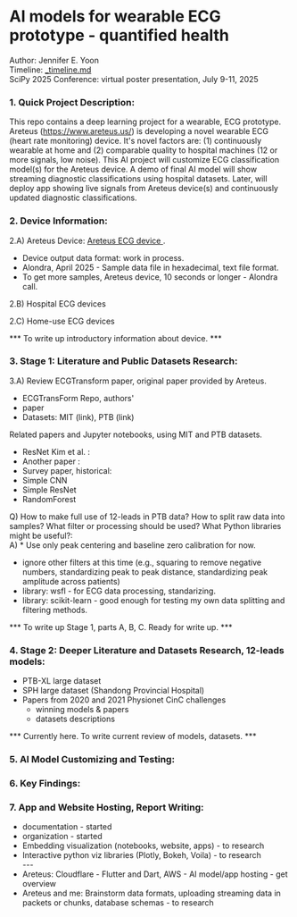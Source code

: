 # AI models for wearable ECG prototype - quantified health

Author: Jennifer E. Yoon   
Timeline: <a href="_timeline.md" > _timeline.md </a>   
SciPy 2025 Conference: virtual poster presentation, July 9-11, 2025     

### 1. Quick Project Description:   

This repo contains a deep learning project for a wearable, ECG prototype.   
Areteus (https://www.areteus.us/) is developing a novel wearable ECG (heart rate monitoring) device. It's novel factors are: (1) continuously wearable at home and (2) comparable quality to hospital machines (12 or more signals, low noise). This AI project will customize ECG classification model(s) for the Areteus device. A demo of final AI model will show streaming diagnostic classifications using hospital datasets. Later, will deploy app showing live signals from Areteus device(s) and continuously updated diagnostic classifications.  

### 2. Device Information:  

2.A) Areteus Device: <a href="https://github.com/JennEYoon/ECG-transform/blob/main/_Areteus_ECG_Device.md" >Areteus ECG device </a>.

 * Device output data format: work in process.  
 * Alondra, April 2025 - Sample data file in hexadecimal, text file format.
 * To get more samples, Areteus device, 10 seconds or longer - Alondra call.   
   
2.B) Hospital ECG devices  

2.C) Home-use ECG devices  

 *** To write up introductory information about device. ***   

### 3. Stage 1: Literature and Public Datasets Research:  

3.A) Review ECGTransform paper, original paper provided by Areteus.  
 * ECGTransForm Repo, authors'
 * paper
 * Datasets: MIT (link), PTB (link)  

Related papers and Jupyter notebooks, using MIT and PTB datasets.  
 * ResNet Kim et al. :
 * Another paper :  
 * Survey paper, historical: 
 * Simple CNN
 * Simple ResNet
 * RandomForest 

Q) How to make full use of 12-leads in PTB data? How to split raw data into samples? What filter or processing should be used? What Python libraries might be useful?:  
A) * Use only peak centering and baseline zero calibration for now.   
   * ignore other filters at this time (e.g., squaring to remove negative numbers, standardizing peak to peak distance, standardizing peak amplitude across patients)   
   * library: wsfl - for ECG data processing, standarizing.   
   * library: scikit-learn - good enough for testing my own data splitting and filtering methods.   

 *** To write up Stage 1, parts A, B, C. Ready for write up. ***   

### 4. Stage 2: Deeper Literature and Datasets Research, 12-leads models:  

 * PTB-XL large dataset
 * SPH large dataset (Shandong Provincial Hospital)
 * Papers from 2020 and 2021 Physionet CinC challenges 
   - winning models & papers
   - datasets descriptions  

 *** Currently here. To write current review of models, datasets. ***    

### 5. AI Model Customizing and Testing:    


### 6. Key Findings:  


### 7. App and Website Hosting, Report Writing:  

* documentation - started
* organization - started
* Embedding visualization (notebooks, website, apps) - to research  
* Interactive python viz libraries (Plotly, Bokeh, Voila) - to research  
  \-\-\-  
* Areteus: Cloudflare - Flutter and Dart, AWS - AI model/app hosting - get overview   
* Areteus and me: Brainstorm data formats, uploading streaming data in packets or chunks, database schemas - to research


